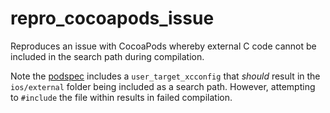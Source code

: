 # repro_cocoapods_issue

Reproduces an issue with CocoaPods whereby external C code cannot be included in the search path during compilation.

Note the [podspec](ios/repro_cocoapods_issue.podspec) includes a `user_target_xcconfig` that _should_ result in the `ios/external` folder being included as a search path. However, attempting to `#include` the file within results in failed compilation.